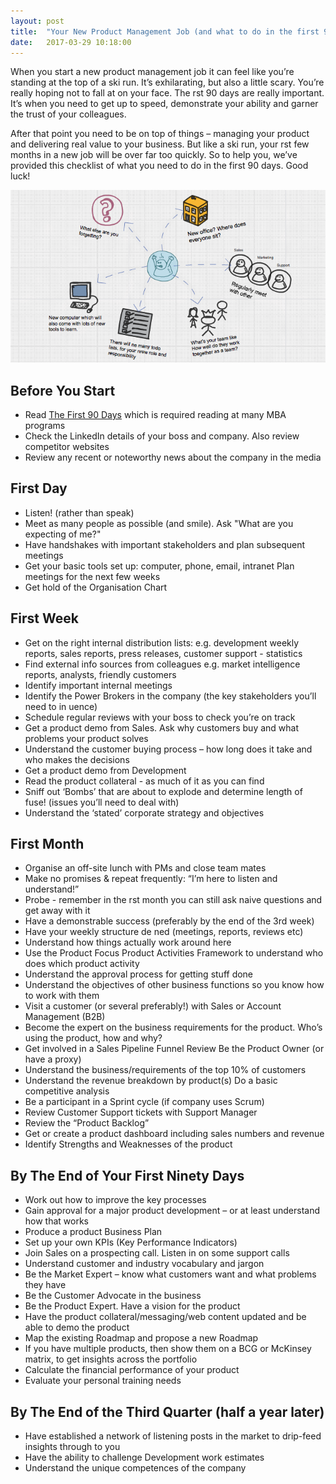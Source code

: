 ```yaml
---
layout: post
title:  "Your New Product Management Job (and what to do in the first 90 Days)"
date:   2017-03-29 10:18:00
---
```


When you start a new product management job it can feel like you’re standing at the top of a ski run. It’s exhilarating, but also a little scary. You’re really hoping not to fall  at on your face.
The  rst 90 days are really important. It’s when you need to get up to speed, demonstrate your ability and garner the trust of your colleagues.

After that point you need to be on top of things – managing your product and delivering real value to your business.
But like a ski run, your  rst few months in a new job will be over far too quickly.
So to help you, we’ve provided this checklist of what you need to do in the first 90 days. Good luck!


![New PMC](/assets/images/articles/new-PM-job.png)

<!--more-->

## Before You Start

- Read [The First 90 Days](https://www.amazon.com/First-90-Days-Strategies-Expanded/dp/1422188612/ref=sr_1_1?ie=UTF8&qid=1492131694&sr=8-1&keywords=The+First+90+Days%2C+Updated+and+Expanded%3A+Proven+Strategies+for+Getting+Up) which is required reading at many MBA programs
- Check the LinkedIn details of your boss and company. Also review competitor websites
- Review any recent or noteworthy news about the company in the media

## First Day

- Listen! (rather than speak)
- Meet as many people as possible (and smile). Ask "What are you expecting of me?"
- Have handshakes with important stakeholders and plan subsequent meetings
- Get your basic tools set up: computer, phone, email, intranet Plan meetings for the next few weeks
- Get hold of the Organisation Chart


## First Week

- Get on the right internal distribution lists: e.g. development weekly reports, sales reports, press releases, customer support - statistics
- Find external info sources from colleagues e.g. market intelligence reports, analysts, friendly customers
- Identify important internal meetings
- Identify the Power Brokers in the company (the key stakeholders you’ll need to in uence)
- Schedule regular reviews with your boss to check you’re on track
- Get a product demo from Sales. Ask why customers buy and what problems your product solves
- Understand the customer buying process – how long does it take and who makes the decisions
- Get a product demo from Development
- Read the product collateral - as much of it as you can find
- Sniff out ‘Bombs’ that are about to explode and determine length of fuse! (issues you’ll need to deal with)
- Understand the ‘stated’ corporate strategy and objectives

## First Month

- Organise an off-site lunch with PMs and close team mates
- Make no promises & repeat frequently: “I’m here to listen and understand!”
- Probe - remember in the  rst month you can still ask naive questions and get away with it
- Have a demonstrable success (preferably by the end of the 3rd week)
- Have your weekly structure de ned (meetings, reports, reviews etc)
- Understand how things actually work around here
- Use the Product Focus Product Activities Framework to understand who does which product activity
- Understand the approval process for getting stuff done
- Understand the objectives of other business functions so you know how to work with them
- Visit a customer (or several preferably!) with Sales or Account Management (B2B)
- Become the expert on the business requirements for the product. Who’s using the product, how and why?
- Get involved in a Sales Pipeline Funnel Review Be the Product Owner (or have a proxy)
- Understand the business/requirements of the top 10% of customers
- Understand the revenue breakdown by product(s) Do a basic competitive analysis
- Be a participant in a Sprint cycle (if company uses Scrum)
- Review Customer Support tickets with Support Manager
- Review the “Product Backlog”
- Get or create a product dashboard including sales numbers and revenue
- Identify Strengths and Weaknesses of the product

## By The End of Your First Ninety Days

- Work out how to improve the key processes
- Gain approval for a major product development – or at least understand how that works
- Produce a product Business Plan
- Set up your own KPIs (Key Performance Indicators)
- Join Sales on a prospecting call. Listen in on some support calls
- Understand customer and industry vocabulary and jargon
- Be the Market Expert – know what customers want and what problems they have
- Be the Customer Advocate in the business
- Be the Product Expert. Have a vision for the product
- Have the product collateral/messaging/web content updated and be able to demo the product
- Map the existing Roadmap and propose a new Roadmap
- If you have multiple products, then show them on a BCG or McKinsey matrix, to get insights across the portfolio
- Calculate the financial performance of your product
- Evaluate your personal training needs

## By The End of the Third Quarter (half a year later)

- Have established a network of listening posts in the market to drip-feed insights through to you
- Have the ability to challenge Development work estimates 
- Understand the unique competences of the company

